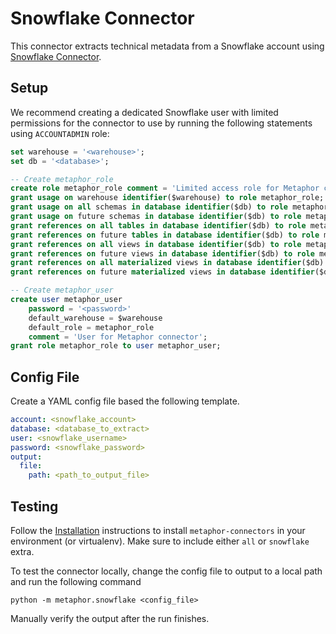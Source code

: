 # Snowflake Connector

This connector extracts technical metadata from a Snowflake account using [Snowflake Connector](https://docs.snowflake.com/en/user-guide/python-connector.html).

## Setup

We recommend creating a dedicated Snowflake user with limited permissions for the connector to use by running the following statements using `ACCOUNTADMIN` role:

```sql
set warehouse = '<warehouse>';
set db = '<database>';

-- Create metaphor_role
create role metaphor_role comment = 'Limited access role for Metaphor connector';
grant usage on warehouse identifier($warehouse) to role metaphor_role;
grant usage on all schemas in database identifier($db) to role metaphor_role;
grant usage on future schemas in database identifier($db) to role metaphor_role;
grant references on all tables in database identifier($db) to role metaphor_role;
grant references on future tables in database identifier($db) to role metaphor_role;
grant references on all views in database identifier($db) to role metaphor_role;
grant references on future views in database identifier($db) to role metaphor_role;
grant references on all materialized views in database identifier($db) to role metaphor_role;
grant references on future materialized views in database identifier($db) to role metaphor_role;

-- Create metaphor_user
create user metaphor_user
    password = '<password>'
    default_warehouse = $warehouse
    default_role = metaphor_role
    comment = 'User for Metaphor connector';
grant role metaphor_role to user metaphor_user;
```

## Config File

Create a YAML config file based the following template.

```yaml
account: <snowflake_account>
database: <database_to_extract>
user: <snowflake_username>
password: <snowflake_password>
output:
  file:
    path: <path_to_output_file>
```

## Testing

Follow the [Installation](../../README.md) instructions to install `metaphor-connectors` in your environment (or virtualenv). Make sure to include either `all` or `snowflake` extra.

To test the connector locally, change the config file to output to a local path and run the following command

```
python -m metaphor.snowflake <config_file>
```

Manually verify the output after the run finishes.
